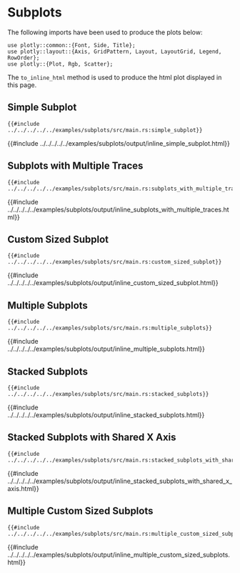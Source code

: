 # Subplots

The following imports have been used to produce the plots below:

```rust,no_run
use plotly::common::{Font, Side, Title};
use plotly::layout::{Axis, GridPattern, Layout, LayoutGrid, Legend, RowOrder};
use plotly::{Plot, Rgb, Scatter};
```

The `to_inline_html` method is used to produce the html plot displayed in this page.


## Simple Subplot
```rust,no_run
{{#include ../../../../../examples/subplots/src/main.rs:simple_subplot}}
```

{{#include ../../../../../examples/subplots/output/inline_simple_subplot.html}}


## Subplots with Multiple Traces
```rust,no_run
{{#include ../../../../../examples/subplots/src/main.rs:subplots_with_multiple_traces}}
```

{{#include ../../../../../examples/subplots/output/inline_subplots_with_multiple_traces.html}}


## Custom Sized Subplot
```rust,no_run
{{#include ../../../../../examples/subplots/src/main.rs:custom_sized_subplot}}
```

{{#include ../../../../../examples/subplots/output/inline_custom_sized_subplot.html}}


## Multiple Subplots
```rust,no_run
{{#include ../../../../../examples/subplots/src/main.rs:multiple_subplots}}
```

{{#include ../../../../../examples/subplots/output/inline_multiple_subplots.html}}


## Stacked Subplots
```rust,no_run
{{#include ../../../../../examples/subplots/src/main.rs:stacked_subplots}}
```

{{#include ../../../../../examples/subplots/output/inline_stacked_subplots.html}}


## Stacked Subplots with Shared X Axis
```rust,no_run
{{#include ../../../../../examples/subplots/src/main.rs:stacked_subplots_with_shared_x_axis}}
```

{{#include ../../../../../examples/subplots/output/inline_stacked_subplots_with_shared_x_axis.html}}


## Multiple Custom Sized Subplots
```rust,no_run
{{#include ../../../../../examples/subplots/src/main.rs:multiple_custom_sized_subplots}}
```

{{#include ../../../../../examples/subplots/output/inline_multiple_custom_sized_subplots.html}}